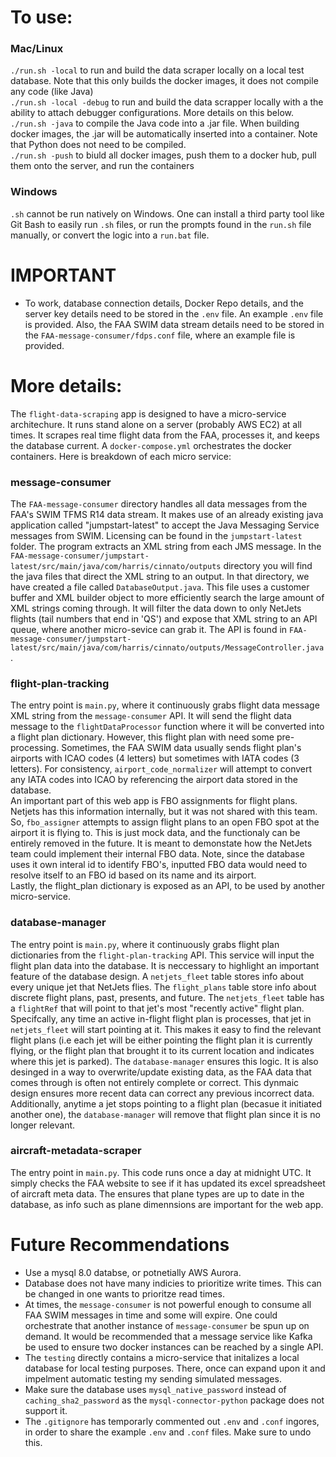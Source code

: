 # To use:

### Mac/Linux
`./run.sh -local` to run and build the data scraper locally on a local test database. Note that this only builds the docker images, it does not compile any code (like Java)<br />
`./run.sh -local -debug` to run and build the data scrapper locally with a the ability to attach debugger configurations. More details on this below.<br />
`./run.sh -java` to compile the Java code into a .jar file. When building docker images, the .jar will be automatically inserted into a container. Note that Python does not need to be compiled.<br /> 
`./run.sh -push` to biuld all docker images, push them to a docker hub, pull them onto the server, and run the containers

### Windows
`.sh` cannot be run natively on Windows. One can install a third party tool like Git Bash to easily run `.sh` files, or run the prompts found in the `run.sh` file manually, or convert the logic into a `run.bat` file.
#
# IMPORTANT
* To work, database connection details, Docker Repo details, and the server key details need to be stored in the `.env` file. An example `.env` file is provided. Also, the FAA SWIM data stream details need to be stored in the `FAA-message-consumer/fdps.conf` file, where an example file is provided.
#
# More details:
The `flight-data-scraping` app is designed to have a micro-service architechure. It runs stand alone on a server (probably AWS EC2) at all times. It scrapes real time flight data from the FAA, processes it, and keeps the database current. A `docker-compose.yml` orchestrates the docker containers. Here is breakdown of each micro service:

### message-consumer
The `FAA-message-consumer` directory handles all data messages from the FAA's SWIM TFMS R14 data stream. It makes use of an already existing java application called "jumpstart-latest" to accept the Java Messaging Service messages from SWIM. Licensing can be found in the `jumpstart-latest` folder. The program extracts an XML string from each JMS message. In the `FAA-message-consumer/jumpstart-latest/src/main/java/com/harris/cinnato/outputs` directory you will find the java files that direct the XML string to an output. In that directory, we have created a file called `DatabaseOutput.java`. This file uses a customer buffer and XML builder object to more efficiently search the large amount of XML strings coming through. It will filter the data down to only NetJets flights (tail numbers that end in 'QS') and expose that XML string to an API queue, where another micro-sevice can grab it. The API is found in `FAA-message-consumer/jumpstart-latest/src/main/java/com/harris/cinnato/outputs/MessageController.java`.

### flight-plan-tracking
The entry point is `main.py`, where it continuously grabs flight data message XML string from the `message-consumer` API. It will send the flight data message to the `flightDataProcessor` function where it will be converted into a flight plan dictionary. However, this flight plan with need some pre-processing. Sometimes, the FAA SWIM data usually sends flight plan's airports with ICAO codes (4 letters) but sometimes with IATA codes (3 letters). For consistency, `airport_code_normalizer` will attempt to convert any IATA codes into ICAO by referencing the airport data stored in the database. <br />
An important part of this web app is FBO assignments for flight plans. Netjets has this information internally, but it was not shared with this team. So, `fbo_assigner` attempts to assign flight plans to an open FBO spot at the airport it is flying to. This is just mock data, and the functionaly can be entirely removed in the future. It is meant to demonstate how the NetJets team could implement their internal FBO data. Note, since the database uses it own interal id to identify FBO's, inputted FBO data would need to resolve itself to an FBO id based on its name and its airport.<br />
Lastly, the flight_plan dictionary is exposed as an API, to be used by another micro-service.

### database-manager
The entry point is `main.py`, where it continuously grabs flight plan dictionaries from the `flight-plan-tracking` API. This service will input the flight plan data into the database. It is neccessary to highlight an important feature of the database design. A `netjets_fleet` table stores info about every unique jet that NetJets flies. The `flight_plans` table store info about discrete flight plans, past, presents, and future. The `netjets_fleet` table has a `flightRef` that will point to that jet's most "recently active" flight plan. Specifcally, any time an active in-flight flight plan is processes, that jet in `netjets_fleet` will start pointing at it. This makes it easy to find the relevant flight plans (i.e each jet will be either pointing the flight plan it is currently flying, or the flight plan that brought it to its current location and indicates where this jet is parked). The `database-manager` ensures this logic. It is also desinged in a way to overwrite/update existing data, as the FAA data that comes through is often not entirely complete or correct. This dynmaic design ensures more recent data can correct any previous incorrect data. Additionally, anytime a jet stops pointing to a flight plan (becasue it initiated another one), the `database-manager` will remove that flight plan since it is no longer relevant.

### aircraft-metadata-scraper
The entry point in `main.py`. This code runs once a day at midnight UTC. It simply checks the FAA website to see if it has updated its excel spreadsheet of aircraft meta data. The ensures that plane types are up to date in the database, as info such as plane dimennsions are important for the web app.

# Future Recommendations
* Use a mysql 8.0 databse, or potnetially AWS Aurora.
* Database does not have many indicies to prioritize write times. This can be changed in one wants to prioritze read times.
* At times, the `message-consumer` is not powerful enough to consume all FAA SWIM messages in time and some will expire. One could orchestrate that another instance of `message-consumer` be spun up on demand. It would be recommended that a message service like Kafka be used to ensure two docker instances can be reached by a single API.
* The `testing` directly contains a micro-service that initalizes a local database for local testing purposes. There, once can expand upon it and impelment automatic testing my sending simulated messages.
* Make sure the database uses `mysql_native_password` instead of `caching_sha2_password` as the `mysql-connector-python` package does not support it.
* The `.gitignore` has temporarly commented out `.env` and `.conf` ingores, in order to share the example `.env` and `.conf` files. Make sure to undo this.
